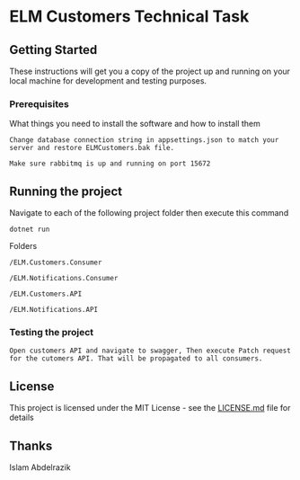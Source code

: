 # ELM Customers Technical Task


## Getting Started

These instructions will get you a copy of the project up and running on your local machine for development and testing purposes.

### Prerequisites

What things you need to install the software and how to install them

```
Change database connection string in appsettings.json to match your server and restore ELMCustomers.bak file.
```

```
Make sure rabbitmq is up and running on port 15672
```

## Running the project

Navigate to each of the following project folder then execute this command

```
dotnet run
```

Folders

```
/ELM.Customers.Consumer
```
```
/ELM.Notifications.Consumer
```
```
/ELM.Customers.API
```
```
/ELM.Notifications.API
```

### Testing the project

```
Open customers API and navigate to swagger, Then execute Patch request for the cutomers API. That will be propagated to all consumers.
```


## License

This project is licensed under the MIT License - see the [LICENSE.md](LICENSE.md) file for details

## Thanks

Islam Abdelrazik